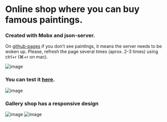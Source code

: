 # Online shop where you can buy famous paintings. 

### Created with Mobx and json-server. 

On [github-pages](https://marikakonturova.github.io/gallery_shop/) if you don't see paintings, it means the server needs to be woken up. Please, refresh the page several times (aprox. 2-3 times) using ctrl+r (⌘+r on mac). 


![image](https://user-images.githubusercontent.com/69147255/174999371-375669dc-4d3c-40c0-812f-ed327c7afb9f.png)

### You can test it [here](https://marikakonturova.github.io/gallery_shop/).

![image](https://user-images.githubusercontent.com/69147255/174999655-125bc64a-4379-4e00-b98c-e2182f28f8bc.png)

### Gallery shop has a responsive design

![image](https://user-images.githubusercontent.com/69147255/174999904-563e399d-13df-4c8c-a2f5-33d26f7030b6.png)
![image](https://user-images.githubusercontent.com/69147255/174999934-59db31a0-165b-497f-97d6-d1aea10360df.png)
